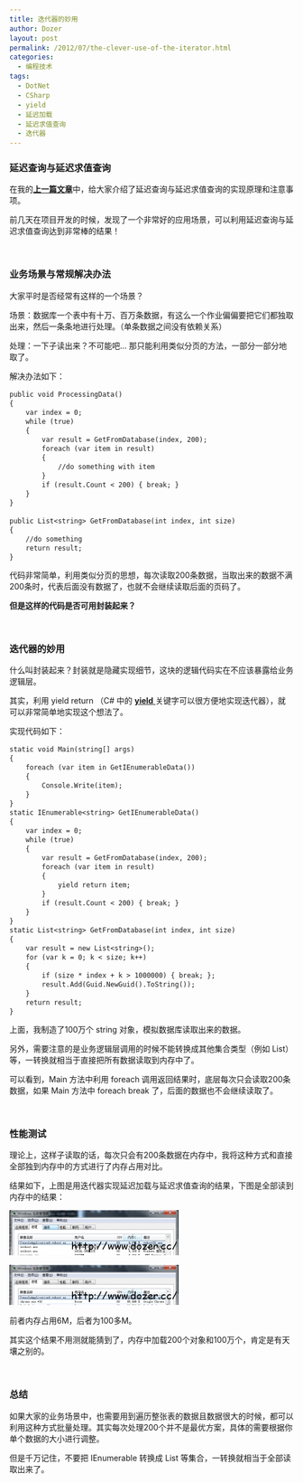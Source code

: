 ```yaml
---
title: 迭代器的妙用
author: Dozer
layout: post
permalink: /2012/07/the-clever-use-of-the-iterator.html
categories:
  - 编程技术
tags:
  - DotNet
  - CSharp
  - yield
  - 延迟加载
  - 延迟求值查询
  - 迭代器
---
```


### 延迟查询与延迟求值查询

在我的<a href="/2012/07/lazy-load-and-lazy-evaluation-queries.html" target="_blank"><strong>上一篇文章</strong></a>中，给大家介绍了延迟查询与延迟求值查询的实现原理和注意事项。

前几天在项目开发的时候，发现了一个非常好的应用场景，可以利用延迟查询与延迟求值查询达到非常棒的结果！

&nbsp;

### 业务场景与常规解决办法

大家平时是否经常有这样的一个场景？

场景：数据库一个表中有十万、百万条数据，有这么一个作业偏偏要把它们都独取出来，然后一条条地进行处理。（单条数据之间没有依赖关系）

处理：一下子读出来？不可能吧… 那只能利用类似分页的方法，一部分一部分地取了。

<!--more-->

解决办法如下：

    public void ProcessingData()
    {
        var index = 0;
        while (true)
        {
            var result = GetFromDatabase(index, 200);
            foreach (var item in result)
            {
                //do something with item
            }
            if (result.Count < 200) { break; }
        }
    }

    public List<string> GetFromDatabase(int index, int size)
    {
        //do something
        return result;
    }

代码非常简单，利用类似分页的思想，每次读取200条数据，当取出来的数据不满200条时，代表后面没有数据了，也就不会继续读取后面的页码了。

**但是这样的代码是否可用封装起来？**

&nbsp;

### 迭代器的妙用

什么叫封装起来？封装就是隐藏实现细节，这块的逻辑代码实在不应该暴露给业务逻辑层。

其实，利用 yield return （C# 中的 <a href="http://msdn.microsoft.com/zh-cn/library/9k7k7cf0.aspx" target="_blank"><strong>yield</strong> </a>关键字可以很方便地实现迭代器），就可以非常简单地实现这个想法了。

实现代码如下：

    static void Main(string[] args)
    {
        foreach (var item in GetIEnumerableData())
        {
            Console.Write(item);
        }
    }
    static IEnumerable<string> GetIEnumerableData()
    {
        var index = 0;
        while (true)
        {
            var result = GetFromDatabase(index, 200);
            foreach (var item in result)
            {
                yield return item;
            }
            if (result.Count < 200) { break; }
        }
    }
    static List<string> GetFromDatabase(int index, int size)
    {
        var result = new List<string>();
        for (var k = 0; k < size; k++)
        {
            if (size * index + k > 1000000) { break; };
            result.Add(Guid.NewGuid().ToString());
        }
        return result;
    }

上面，我制造了100万个 string 对象，模拟数据库读取出来的数据。

另外，需要注意的是业务逻辑层调用的时候不能转换成其他集合类型（例如 List<T>）等，一转换就相当于直接把所有数据读取到内存中了。

可以看到，Main 方法中利用 foreach 调用返回结果时，底层每次只会读取200条数据，如果 Main 方法中 foreach break 了，后面的数据也不会继续读取了。

&nbsp;

### 性能测试

理论上，这样子读取的话，每次只会有200条数据在内存中，我将这种方式和直接全部独到内存中的方式进行了内存占用对比。

结果如下，上图是用迭代器实现延迟加载与延迟求值查询的结果，下图是全部读到内存中的结果：

[<img class="alignnone size-medium wp-image-809" title="memory1" alt="memory1" src="/uploads/2012/07/memory1-300x80.png" width="300" height="80" />][1]

[<img class="alignnone size-medium wp-image-810" title="memory2" alt="memory2" src="/uploads/2012/07/memory2-300x71.png" width="300" height="71" />][2]

前者内存占用6M，后者为100多M。

其实这个结果不用测就能猜到了，内存中加载200个对象和100万个，肯定是有天壤之别的。

&nbsp;

### 总结

如果大家的业务场景中，也需要用到遍历整张表的数据且数据很大的时候，都可以利用这种方式批量处理。其实每次处理200个并不是最优方案，具体的需要根据你单个数据的大小进行调整。

但是千万记住，不要把 IEnumerable<T> 转换成 List<T> 等集合，一转换就相当于全部读取出来了。

&nbsp;

 [1]: /uploads/2012/07/memory1.png
 [2]: /uploads/2012/07/memory2.png
